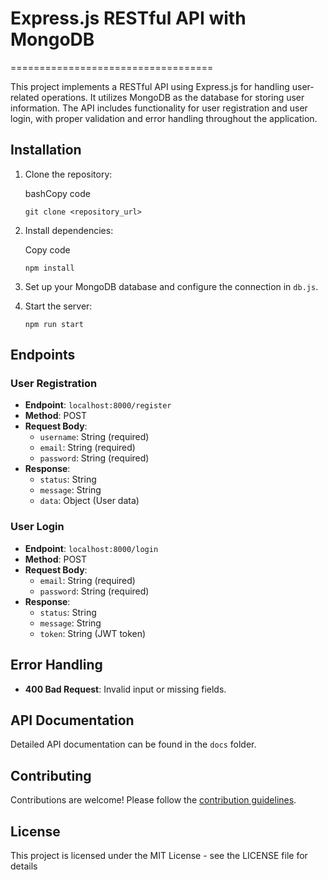 
# Express.js RESTful API with MongoDB

===================================

This project implements a RESTful API using Express.js for handling user-related operations. It utilizes MongoDB as the database for storing user information. The API includes functionality for user registration and user login, with proper validation and error handling throughout the application.

Installation
------------

1.  Clone the repository:
    
    bashCopy code
    
    `git clone <repository_url>`
    
2.  Install dependencies:
    
    Copy code
    
    `npm install`
    
3.  Set up your MongoDB database and configure the connection in `db.js`.
    
4.  Start the server:
    
    `npm run start`
    

Endpoints
---------

### User Registration

*   **Endpoint**: `localhost:8000/register`
*   **Method**: POST
*   **Request Body**:
    *   `username`: String (required)
    *   `email`: String (required)
    *   `password`: String (required)
*   **Response**:
    *   `status`: String
    *   `message`: String
    *   `data`: Object (User data)

### User Login

*   **Endpoint**: `localhost:8000/login`
*   **Method**: POST
*   **Request Body**:
    *   `email`: String (required)
    *   `password`: String (required)
*   **Response**:
    *   `status`: String
    *   `message`: String
    *   `token`: String (JWT token)

Error Handling
--------------

*   **400 Bad Request**: Invalid input or missing fields.

API Documentation
-----------------

Detailed API documentation can be found in the `docs` folder.

Contributing
------------

Contributions are welcome! Please follow the [contribution guidelines](CONTRIBUTING.md).

License
-------

This project is licensed under the MIT License - see the LICENSE file for details


